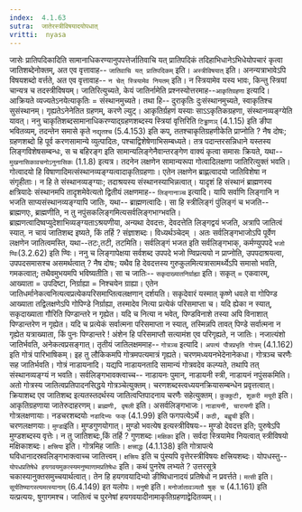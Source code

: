 ```yaml
---
index:  4.1.63
sutra:  जातेरस्त्रीविषयादयोपधात्
vritti:  nyasa
---
```


जासेः प्रातिपदिकादिति सामानाधिकरण्यानुपपत्तेर्जातिवाचि यत् प्रातिपदिकं तदिहाभिधानेऽभिधेयोपचारं कृत्वा जातिशब्देनोक्तम्, अत एव वृत्तावाह-- `जातिवाचि यत् प्रातिपदिकम्` इति। `अस्त्रीविषयात्` इति। अनन्यत्राभावेऽपि विषयशब्दो वर्त्तते, अत एव वृत्तावाह-- `न चेत् स्त्रियामेव नियतम्` इति। न स्त्रियामेव यस्य भावः, किन्तु स्त्रियां चान्यत्र च तदस्त्रीविषयम्।
जातिरित्युच्यते, केयं जातिर्नामेति प्रश्नस्योत्तरमाह--`आकृतिग्रहणा` इत्यादि। आक्रियते व्यज्यतेऽनयेत्याकृतिः = संस्थानमुच्यते। तथा हि-- दुराकृतिः दुःसंस्थानमुच्यते, स्वाकृतिश्च सुसंस्थानम्। गृह्यतेऽनेनेतित ग्रहणम्, करणे ल्युट्। आकृतिर्ग्रहणं यस्याः साऽऽकृतिकग्रहणा, संस्थानव्यङ्ग्येति यावत्। ननु चाकृतिशब्दसामानाधिकरण्याद्ग्रहणशब्दस्य स्त्रियां वृत्तिरिति `टिड्ढाणञ्` (4.1.15) इति ङीपा भवितव्यम्, तदन्तेन समासे कृते `नद्यृतश्च` (5.4.153) इति कप्, ततश्चाकृतिग्रहणीकेति प्राप्नोति ? नैष दोषः; ग्रहणशब्दो हि पूर्व करणसामान्ये व्युत्पादितः, पश्चाद्विशेषेणाभिसम्बध्यते। तत्र पदान्तरसन्निधाने यस्तस्य लिङ्गविशेषसम्बन्धः, स च बहिरङ्ग इति सामान्यलिङ्गेनैवान्तरङ्गेण वाक्यं कृत्वा समासः क्रियते, यथा-- `मुखनासिकावचनोऽनुनासिकः` (1.1.8) इत्यत्र। तदनेन लक्षणेन सामान्यरूपा गोत्वादिलक्षणा जातिरित्युक्तं भवति। गोत्वादयो हि विषाणादिमत्संस्थानव्यङ्ग्यत्वादाकृतिग्रहणाः। एतेन लक्षणेन ब्राह्णत्वादयो जातिविशेषा न संगृहीताः। न हि ते संस्थानव्यङ्ग्याः; तदाश्रयस्य संस्थानस्याभिन्नत्वात्। यादृशं हि संस्थानं ब्राह्मणस्य क्षत्रियादेः संस्थानमपि तादृशमेवेत्यतो द्वितीयं लक्षणमाह-- `लिङ्गानाञ्च` इत्यादि। यापि सर्वाणि लिङ्गानि न भजति साप्यसंस्थानव्यङ्ग्यापि जातिः, यथा-- ब्राह्मणत्वादिः। सा हि स्त्रीलिङ्गं पुंलिङ्गं च भजति-- ब्राह्मणएः, ब्राह्मणीति, न तु नपुंसकलिङ्गमित्यसर्वलिङ्गभाग्भवति। ब्राह्मणत्वादिष्वप्युदेशाभिव्यङ्ग्यताऽश्रयणीया, अन्यथा देवदत्तः, देवदत्तेति लिङ्गद्वयं भजति, अत्रापि जातित्वं स्यात्. न चायं जातिशब्द इष्यते, किं तर्हि ? संज्ञाशब्दः। विध्यर्थञ्चेदम् । अतः सर्वलिङ्गभाजोऽपि पूर्वेण लक्षणेन जातित्वमस्ति, यथा--तटः,तटी, तटमिति। सर्वलिङ्गं भजत इति सर्वलिङ्गभाक्, कर्मण्युपपदे `भजो ण्विः`(3.2.62) इति ण्विः। ननु च लिङ्गापेक्षया सर्वशब्द उपपदे भजो ण्विप्रत्ययो न प्राप्नोति, उपपदाश्रयत्वा, उपपदसमासश्च असमर्थत्वात् ? नैष दोषः; यथैव हि देवदत्तस्य गुरुकुलमित्यत्रासामर्थ्येऽपि समासो भवति, गमकत्वात्; तथैवमुभयमपि भविष्यतीति।
सा च जातिः-- `सकृदाख्यातनिर्ग्राह्या` इति। सकृत् = एकवारम्, आख्याता = उपदिष्टा, निर्ग्राह्या = निश्चयेन ग्राह्या। एतेन जातिधर्मानेकत्वनित्यत्वप्रत्येकपरिसमाप्तित्वलक्षणान् दर्शयति। सकृदेवारं यस्मात् कृष्णे धवले वा गोपिण्ड आख्याता तद्विलक्षणेऽपि गोपिण्डे निर्ग्राह्या, तस्मादेव नित्या प्रत्येकं परिसमाप्ता च। यदि ह्येका न स्यात्, सकृदाख्याता गौरिति पिण्डान्तरे न गृह्येत। यदि च नित्या न भवेत्, पिण्डविनाशे तस्या अपि विनाशात् पिण्डान्तरेण न गृह्येत। यदि च प्रत्येकं सर्वात्मना परिसमाप्ता न स्यात्, तस्मिन्नपि तावत् पिण्डे सर्वात्मना न गृह्येत यत्राख्याता, किं पुनः पिण्डान्तरे ! अंशेन हि परिसमाप्तौ सत्यामंश एव परिगृह्यते, न जातिः। नजात्यंशो जातिर्भवति, अनेकत्वप्रसङ्गात्।
तृतीयं जातिलक्षममाह-- `गोत्रञ्च` इत्यादि। `अपत्यं पौत्रप्रभृति गोत्रम्` (4.1.162) इति गोत्रं पारिभाषिकम्। इह तु लौकिकमपि गोत्रमपत्यमात्रं गृह्यते। चरणमध्ययनभेदेनानेकधा। गोत्रञ्च चरणैः सह जातिर्भवति। गोत्रं नाडायनादि। यद्यपि नाडायनतादि सामान्यं गोत्रवदेव कल्प्यते, तथापि तत् संस्थानव्यङ्ग्यं न भवति। सर्वलिङ्गभावक्त्वाच्च-- नाडायनः पुमान्, नाडायनी स्त्री, नाडायनं नपुंसकमिति। अतो गोत्रस्य जातित्वप्रतिपादनसिद्धये गोत्रञ्चेत्युक्तम्। चरणशब्दस्त्वध्ययनक्रियासम्बन्धेन प्रवृत्तत्वात्। क्रियाशब्द एव जातिशब्द इत्यतस्तदर्थस्य जातित्वप्तिपादनाय चरणैः सहेत्युक्तम्।
`कुक्कुटी, शूकरी मयूरी` इति। आकृतिग्रहणाया जातेरुदाहरणम्। `ब्राह्मणी, वृषली` इति। असर्वलिङ्गभाजः। `नाडायनी, चारायणी` इति। गोत्रलक्षणायाः। नडचरशब्दयोः `नडादिभ्यः फक्` (4.1.99) इति फगपत्येऽर्थे। `कठी, बह्वृची` इति। चरणलक्षणयाः।
`मुण्डा`इति। मुण्डगुणयोगात्। मुण्डो भवत्येष इत्यस्त्रीविषयः-- मुण्डो देवदत्त इति; पुरुषेऽपि मुण्डशब्दस्य वृत्तेः। न तु जातिशब्दः,किं तर्हि ? गुणशब्दः।`मक्षिका` इति। सर्वदा स्त्रियामेव नियत्वात् स्त्रीविषयो मक्षिकाशब्दः। `क्षत्त्रिया` इति। गोत्रमिह जातिः। `क्षत्त्राद्धः` (4.1.138) इति गोत्रापत्ये घविधानादस्रवलिङ्गभाक्त्वाच्च जातित्त्वम्। `क्षत्त्रियः` इति च पुंस्यपि वृत्तेरस्त्रीविषयः क्षत्त्रियशब्दः।
योपधस्तु-- `योपधप्रतिषेधे हयगवयमुकत्स्यमनुष्याणामप्रतिषेधः` इति। कथं पुनरेष लभ्यते ? उत्तरसूत्रे चकास्यानुक्तसमुच्चयार्थत्वात्। तेन हि हयगवयादिभ्यो ङीष्विधानादयं प्रतिषेधो न प्रवर्त्तते। `मत्सी` इति। `सूर्यतिष्यागस्त्यमत्स्यानाम्` (6.4.149) इत यलोपः। `मनुषी` इति। `मनोर्जातावञ्यतौ षुक् च` (4.1.161) इति यत्प्रत्ययः, षुगागमश्च। जातित्वं च पुरनेषां हयगवयादीनामाकृतिग्रहणाद्वेदितव्यम्।।

